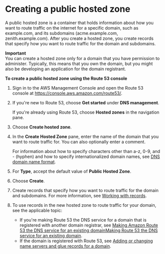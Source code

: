 # Creating a public hosted zone<a name="CreatingHostedZone"></a>

A public hosted zone is a container that holds information about how you want to route traffic on the internet for a specific domain, such as example\.com, and its subdomains \(acme\.example\.com, zenith\.example\.com\)\. After you create a hosted zone, you create records that specify how you want to route traffic for the domain and subdomains\.

**Important**  
You can create a hosted zone only for a domain that you have permission to administer\. Typically, this means that you own the domain, but you might also be developing an application for the domain registrant\.

**To create a public hosted zone using the Route 53 console**

1. Sign in to the AWS Management Console and open the Route 53 console at [https://console\.aws\.amazon\.com/route53/](https://console.aws.amazon.com/route53/)\.

1. If you're new to Route 53, choose **Get started** under **DNS management**\. 

   If you're already using Route 53, choose **Hosted zones** in the navigation pane\.

1. Choose **Create hosted zone**\.

1. In the **Create Hosted Zone** pane, enter the name of the domain that you want to route traffic for\. You can also optionally enter a comment\.

   For information about how to specify characters other than a\-z, 0\-9, and \- \(hyphen\) and how to specify internationalized domain names, see [DNS domain name format](DomainNameFormat.md)\.

1. For **Type**, accept the default value of **Public Hosted Zone**\.

1. Choose **Create**\.

1. Create records that specify how you want to route traffic for the domain and subdomains\. For more information, see [Working with records](rrsets-working-with.md)\.

1. To use records in the new hosted zone to route traffic for your domain, see the applicable topic:
   + If you're making Route 53 the DNS service for a domain that is registered with another domain registrar, see [Making Amazon Route 53 the DNS service for an existing domainMaking Route 53 the DNS service for an existing domain](MigratingDNS.md)\.
   + If the domain is registered with Route 53, see [Adding or changing name servers and glue records for a domain](domain-name-servers-glue-records.md)\.